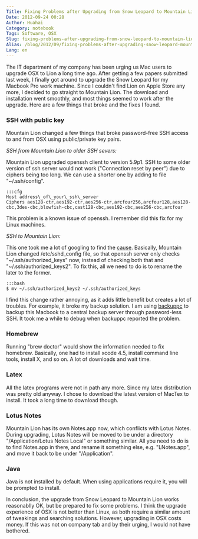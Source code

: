 ```yaml
---
Title: Fixing Problems after Upgrading from Snow Leopard to Mountain Lion
Date: 2012-09-24 00:28
Author: Huahai
Category: notebook
Tags: Software, OSX 
Slug: fixing-problems-after-upgrading-from-snow-leopard-to-mountain-lion
Alias: /blog/2012/09/fixing-problems-after-upgrading-snow-leopard-mountain-lion
Lang: en
---
```


The IT department of my company has been urging us Mac users to upgrade OSX to Lion a long time ago. After getting a few papers submitted last week, I finally got around to upgrade the Snow Leopard for my Macbook Pro work machine. Since I couldn't find Lion on Apple Store any more, I decided to go straight to Mountain Lion. The download and installation went smoothly, and most things seemed to work after the upgrade. Here are a few things that broke and the fixes I found.

### SSH with public key

Mountain Lion changed a few things that broke password-free SSH access to and from OSX using public/private key pairs.

*SSH from Mountain Lion to older SSH severs:*

Mountain Lion upgraded openssh client to version 5.9p1. SSH to some older version of ssh server would not work ("Connection reset by peer") due to ciphers being too long. We can use a shorter one by adding to file "~/.ssh/config".

    :::cfg
    Host address\_of\_your\_ssh\_server  
    Ciphers aes128-ctr,aes192-ctr,aes256-ctr,arcfour256,arcfour128,aes128-cbc,3des-cbc,blowfish-cbc,cast128-cbc,aes192-cbc,aes256-cbc,arcfour

This problem is a known issue of openssh. I remember did this fix for my Linux machines.

*SSH to Mountain Lion:*

This one took me a lot of googling to find the [cause](https://www.hkwebentrepreneurs.com/2012/08/password-free-ssh-on-os-x-mountain-lion.html). Basically, Mountain Lion changed /etc/sshd\_config file, so that openssh server only checks "~/.ssh/authorized\_keys" now, instead of checking both that and "~/.ssh/authorized\_keys2". To fix this, all we need to do is to rename the later to the former.

    :::bash
    $ mv ~/.ssh/authorized_keys2 ~/.ssh/authorized_keys

I find this change rather annoying, as it adds little benefit but creates a lot of troubles. For example, it broke my backup solution. I am using [backuppc](https://backuppc.sourceforge.net/) to backup this Macbook to a central backup server through password-less SSH. It took me a while to debug when backuppc reported the problem.

### Homebrew

Running "brew doctor" would show the information needed to fix homebrew. Basically, one had to install xcode 4.5, install command line tools, install X, and so on. A lot of downloads and wait time.

### Latex

All the latex programs were not in path any more. Since my latex distribution was pretty old anyway. I chose to download the latest version of MacTex to install. It took a long time to download though.

### Lotus Notes

Mountain Lion has its own Notes.app now, which conflicts with Lotus Notes. During upgrading, Lotus Notes will be moved to be under a directory "/Application/Lotus Notes Local" or something similar. All you need to do is to find Notes.app in there, and rename it something else, e.g. "LNotes.app", and move it back to be under "/Application".

### Java

Java is not installed by default. When using applications require it, you will be prompted to install.

In conclusion, the upgrade from Snow Leopard to Mountain Lion works reasonablly OK, but be prepared to fix some problems. I think the upgrade experience of OSX is not better than Linux, as both require a similar amount of tweakings and searching solutions. However, upgrading in OSX costs money. If this was not on company tab and by their urging, I would not have bothered.
